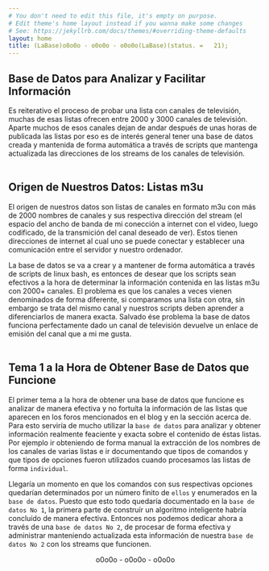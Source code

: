 ```yaml
---
# You don't need to edit this file, it's empty on purpose.
# Edit theme's home layout instead if you wanna make some changes
# See: https://jekyllrb.com/docs/themes/#overriding-theme-defaults
layout: home
title: (LaBase)o0o0o - o0o0o - o0o0o(LaBase)(status. =   21);
---
```

<div id="content">
<div class="box1">
<div class="title"><h2>
Base de Datos para Analizar y Facilitar Información
</h2>
</div>
</div>
</div>


Es reiterativo el proceso de probar una lista con canales de televisión, muchas de esas listas ofrecen entre 2000 y 3000 canales de televisión. Aparte muchos de esos canales dejan de andar después de unas horas
de publicada las listas por eso es de interés general tener una base de datos creada y mantenida de forma automática a través de scripts que mantenga actualizada las direcciones de los streams de
los canales de televisión.<br /><br />

<div id="content">
<div class="box1">
<div class="title"><h2>
Origen de Nuestros Datos: Listas m3u
</h2>
</div>
</div>
</div>


El origen de nuestros datos son listas de canales en formato m3u con más de 2000 nombres de canales y sus respectiva dirección del stream (el espacio del ancho de banda de mi conección a internet con el video, luego
codificado, de la transmición del canal deseado de ver). Estos tienen direcciones de internet al cual uno se puede conectar y establecer una comunicación entre el servidor y nuestro ordenador.

La base de datos se va a crear y a mantener de forma automática a través de scripts de linux bash, es entonces de desear que los scripts sean efectivos a la hora de determinar la información
contenida en las listas m3u con 2000+ canales. El problema es que los canales a veces vienen denominados de forma diferente, si comparamos una lista con otra, sin embargo se trata del mismo canal
y nuestros scripts deben aprender a diferenciarlos de manera exacta. Salvado ése problema la base de datos funciona perfectamente dado un canal de televisión devuelve un enlace de emisión del canal
que a mi me gusta.<br /><br />

<div id="content">
<div class="box1">
<div class="title"><h2>
Tema 1 a la Hora de Obtener Base de Datos que Funcione
</h2>
</div>
</div>
</div>


El primer tema a la hora de obtener una base de datos que funcione es analizar de manera efectiva y no fortuíta la información de las listas que aparecen en los foros mencionados en el blog y
en la sección acerca de. Para esto serviría de mucho utilizar la `base de datos` para analizar y obtener información realmente feaciente y exacta sobre el contenido de éstas listas. Por ejemplo
ir obteniendo de forma manual la extracción de los nombres de los canales de varias listas e ir documentando que tipos de comandos y que tipos de opciones fueron utilizados cuando procesamos
las listas de forma `individual`.

Llegaría un momento en que los comandos con sus respectivas opciones quedarían determinados por un número finito de `ellos` y enumerados en la `base de datos`. Puesto que esto todo quedaría documentado
en la `base de datos No 1`, la primera parte de construír un algoritmo inteligente habría concluído de manera efectiva. Entonces nos podemos dedicar ahora a través de una `base de datos No 2`, de
procesar de forma efectiva y administrar manteniendo actualizada esta información de nuestra `base de datos No 2` con los streams que funcionen.

<center> o0o0o - o0o0o - o0o0o </center><br><br>
